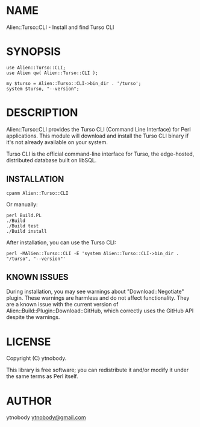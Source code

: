 
# NAME

Alien::Turso::CLI - Install and find Turso CLI

# SYNOPSIS

    use Alien::Turso::CLI;
    use Alien qw( Alien::Turso::CLI );
    
    my $turso = Alien::Turso::CLI->bin_dir . '/turso';
    system $turso, "--version";

# DESCRIPTION

Alien::Turso::CLI provides the Turso CLI (Command Line Interface) for Perl applications.
This module will download and install the Turso CLI binary if it's not already available on your system.

Turso CLI is the official command-line interface for Turso, the edge-hosted, distributed database built on libSQL.

## INSTALLATION

    cpanm Alien::Turso::CLI

Or manually:

    perl Build.PL
    ./Build
    ./Build test
    ./Build install

After installation, you can use the Turso CLI:

    perl -MAlien::Turso::CLI -E 'system Alien::Turso::CLI->bin_dir . "/turso", "--version"'

## KNOWN ISSUES

During installation, you may see warnings about "Download::Negotiate" plugin. 
These warnings are harmless and do not affect functionality. They are a known 
issue with the current version of Alien::Build::Plugin::Download::GitHub, 
which correctly uses the GitHub API despite the warnings.

# LICENSE

Copyright (C) ytnobody.

This library is free software; you can redistribute it and/or modify
it under the same terms as Perl itself.

# AUTHOR

ytnobody <ytnobody@gmail.com>
